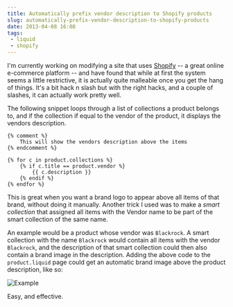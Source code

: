 ```yaml
---
title: Automatically prefix vendor description to Shopify products
slug: automatically-prefix-vendor-description-to-shopify-products
date: 2013-04-08 16:08
tags: 
 - liquid
 - shopify
---
```

I'm currently working on modifying a site that uses [Shopify](http://www.shopify.com) -- a great online e-commerce platform -- and have found that while at first the system seems a little restrictive, it is actually quite malleable once you get the hang of things. It's a bit hack n slash but with the right hacks, and a couple of slashes, it can actually work pretty well.

The following snippet loops through a list of collections a product belongs to, and if the collection if equal to the vendor of the product, it displays the vendors description.

    {% comment %} 
        This will show the vendors description above the items
    {% endcomment %}

    {% for c in product.collections %}
        {% if c.title == product.vendor %}
            {{ c.description }}
        {% endif %}
    {% endfor %}

This is great when you want a brand logo to appear above all items of that brand, without doing it manually. Another trick I used was to make a *smart collection* that assigned all items with the Vendor name to be part of the smart collection of the same name.

An example would be a product whose vendor was `Blackrock`. A smart collection with the name `Blackrock` would contain all items with the vendor `Blackrock`, and the description of that smart collection could then also contain a brand image in the description. Adding the above code to the `product.liquid` page could get an automatic brand image above the product description, like so:

![Example](http://i.imgur.com/96Iiz7c.png)

Easy, and effective.